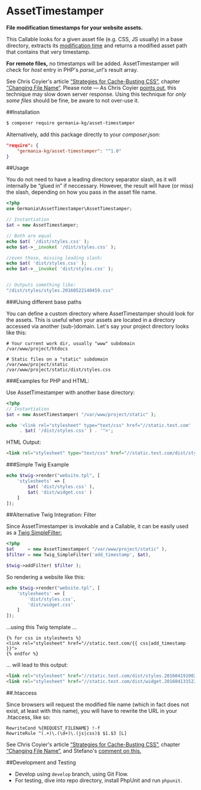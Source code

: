 # AssetTimestamper

**File modification timestamps for your website assets.**


This Callable looks for a given asset file (e.g. CSS, JS usually) in a base directory,
extracts its [modification time](http://php.net/manual/en/function.filemtime.php)
and returns a modified asset path that contains that very timestamp.

**For remote files,** no timestamps will be added. AssetTimestamper will check for *host* entry in PHP's *parse_url's* result array.

See Chris Coyier's article [“Strategies for Cache-Busting CSS”](https://css-tricks.com/strategies-for-cache-busting-css), chapter [“Changing File Name“](https://css-tricks.com/strategies-for-cache-busting-css/#article-header-id-2). Please note — As Chris Coyier [points out](https://css-tricks.com/strategies-for-cache-busting-css/#article-header-id-3), this technique may slow down server response. Using this technique for *only some files* should be fine, be aware to not over-use it.

##Installation

```bash
$ composer require germania-kg/asset-timestamper
```

Alternatively, add this package directly to your *composer.json:*

```json
"require": {
    "germania-kg/asset-timestamper": "^1.0"
}
```
##Usage

You do not need to have a leading directory separator slash, as it will internally be “glued in” if neccessary. However, the result will have (or miss) the slash, depending on how you pass in the asset file name.

```php
<?php
use Germania\AssetTimestamper\AssetTimestamper;

// Instantiation
$at = new AssetTimestamper;

// Both are equal
echo $at( '/dist/styles.css' );
echo $at->__invoke( '/dist/styles.css' );

//even those, missing leading slash:
echo $at( 'dist/styles.css' );
echo $at->__invoke( 'dist/styles.css' );


// Outputs something like:
"/dist/styles/styles.20160522140459.css"
```

###Using different base paths

You can define a custom directory where AssetTimestamper should look for the assets. This is useful when your assets are located in a directory accessed via another (sub-)domain. Let's say your project directory looks like this:

```
# Your current work dir, usually "www" subdomain
/var/www/project/htdocs

# Static files on a "static" subdomain
/var/www/project/static
/var/www/project/static/dist/styles.css
```

###Examples for PHP and HTML:

Use AssetTimestamper with another base directory:

```php
<?php
// Instantiation
$at = new AssetTimestamper( "/var/www/project/static" );

echo '<link rel="stylesheet" type="text/css" href="//static.test.com'
     . $at( '/dist/styles.css' ) . '">';
```

HTML Output:

```html
<link rel="stylesheet" type="text/css" href="//static.test.com/dist/styles.20160522140459.css">
```

###Simple Twig Example

```php
echo $twig->render("website.tpl", [
	'stylesheets' => [
		$at( 'dist/styles.css' ),
		$at( 'dist/widget.css' )
	]
]);
```

##Alternative Twig Integration: Filter

Since AssetTimestamper is invokable and a Callable, it can be easily used as a [Twig SimpleFilter:](http://twig.sensiolabs.org/doc/advanced.html#filters)

```php
<?php
$at     = new AssetTimestamper( "/var/www/project/static" ),
$filter = new Twig_SimpleFilter('add_timestamp', $at),

$twig->addFilter( $filter );
```

So rendering a website like this:

```php
echo $twig->render("website.tpl", [
	'stylesheets' => [
		'dist/styles.css',
		'dist/widget.css'
	]
]);
```

…using this Twig template …

```twig
{% for css in stylesheets %}
<link rel="stylesheet" href="//static.test.com/{{ css|add_timestamp }}">
{% endfor %}
```

… will lead to this output:

```html
<link rel="stylesheet" href="//static.test.com/dist/styles.20160419100233.css">
<link rel="stylesheet" href="//static.test.com/dist/widget.20160413152259.css">
```



##.htaccess

Since browsers will request the modified file name (which in fact does not exist, at least with this name), you will have to rewrite the URL in your .htaccess, like so:

```
RewriteCond %{REQUEST_FILENAME} !-f
RewriteRule ^(.+)\.(\d+)\.(js|css)$ $1.$3 [L]
```

See Chris Coyier's article [“Strategies for Cache-Busting CSS”](https://css-tricks.com/strategies-for-cache-busting-css), chapter [“Changing File Name“](https://css-tricks.com/strategies-for-cache-busting-css/#article-header-id-2), and Stefano's [comment on this.](https://css-tricks.com/strategies-for-cache-busting-css/#comment-1596418)


##Development and Testing

- Develop using `develop` branch, using Git Flow. 
- For testing, dive into repo directory, install PhpUnit and run `phpunit`.
